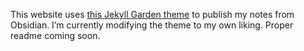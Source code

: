 This website uses [this Jekyll Garden theme](https://jekyll-garden.github.io/index.html) to publish my notes from Obsidian. I’m currently modifying the theme to my own liking. Proper readme coming soon.